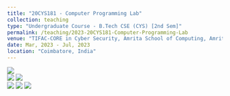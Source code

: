 ```yaml
---
title: "20CYS181 - Computer Programming Lab"
collection: teaching
type: "Undergraduate Course - B.Tech CSE (CYS) [2nd Sem]"
permalink: /teaching/2023-20CYS181-Computer-Programming-Lab
venue: "TIFAC-CORE in Cyber Security, Amrita School of Computing, Amrita Vishwa Vidyapeetham"
date: Mar, 2023 - Jul, 2023
location: "Coimbatore, India"
---
```


![](https://img.shields.io/badge/Students-72-blue) <br/> 
![](https://img.shields.io/badge/Pass_Percent-100.00-darkgreen) ![](https://img.shields.io/badge/Average_Marks-68.33-blue) <br/> 
![](https://img.shields.io/badge/Course_Outcome_Attainment-TBD-blue) ![](https://img.shields.io/badge/TLP_Feedback-90.31-blue) 
![](https://img.shields.io/badge/Course_Feedback-87.29-blue) 
